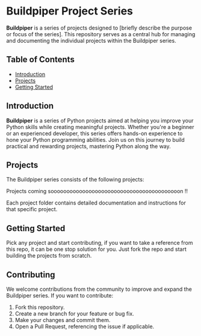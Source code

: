 # Buildpiper Project Series

**Buildpiper** is a series of projects designed to [briefly describe the purpose or focus of the series]. This repository serves as a central hub for managing and documenting the individual projects within the Buildpiper series. 

## Table of Contents

- [Introduction](#introduction)
- [Projects](#projects)
- [Getting Started](#getting-started)



## Introduction

**Buildpiper** is a series of Python projects aimed at helping you improve your Python skills while creating meaningful projects. Whether you're a beginner or an experienced developer, this series offers hands-on experience to hone your Python programming abilities. Join us on this journey to build practical and rewarding projects, mastering Python along the way.

## Projects

The Buildpiper series consists of the following projects:

Projects coming sooooooooooooooooooooooooooooooooooooooooon !!

   
Each project folder contains detailed documentation and instructions for that specific project.

## Getting Started

Pick any project and start contributing, if you want to take a reference from this repo, it can be one stop solution for you. Just fork the repo and start building the projects from scratch. 

## Contributing

We welcome contributions from the community to improve and expand the Buildpiper series. If you want to contribute:

1. Fork this repository.
3. Create a new branch for your feature or bug fix.
4. Make your changes and commit them.
5. Open a Pull Request, referencing the issue if applicable.


